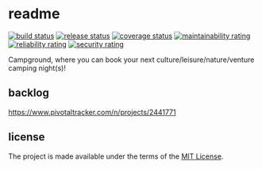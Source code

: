 # readme

[![build status](https://github.com/RVTR/rvtrx-campground/workflows/build/badge.svg)](https://github.com/RVTR/rvtrx-campground/actions?query=workflow%3Abuild)
[![release status](https://github.com/RVTR/rvtrx-campground/workflows/release/badge.svg)](https://github.com/RVTR/rvtrx-campground/actions?query=workflow%3Arelease)
[![coverage status](https://sonarcloud.io/api/project_badges/measure?project=rvtrx_campground&metric=coverage)](https://sonarcloud.io/dashboard?id=rvtrx_campground)
[![maintainability rating](https://sonarcloud.io/api/project_badges/measure?project=rvtrx_campground&metric=sqale_rating)](https://sonarcloud.io/dashboard?id=rvtrx_campground)
[![reliability rating](https://sonarcloud.io/api/project_badges/measure?project=rvtrx_campground&metric=reliability_rating)](https://sonarcloud.io/dashboard?id=rvtrx_campground)
[![security rating](https://sonarcloud.io/api/project_badges/measure?project=rvtrx_campground&metric=security_rating)](https://sonarcloud.io/dashboard?id=rvtrx_campground)

Campground, where you can book your next culture/leisure/nature/venture camping night(s)!

## backlog

<https://www.pivotaltracker.com/n/projects/2441771>

## license

The project is made available under the terms of the [MIT License][license_mit].

[license_mit]: https://github.com/RVTR/rvtrx-campground/blob/main/LICENSE 'mit license'
